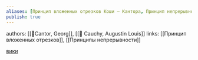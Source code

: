 ```yaml
---
aliases: [Принцип вложенных отрезков Коши — Кантора, Принцип непрерывности Кантора]
publish: true
---
```

authors: [[👤Cantor, Georg]], [[👤 Cauchy, Augustin Louis]]
links: [[Принцип вложенных отрезков]], [[Принципы непрерывности]]


[вики](https://ru.wikipedia.org/wiki/Лемма_о_вложенных_отрезках)






